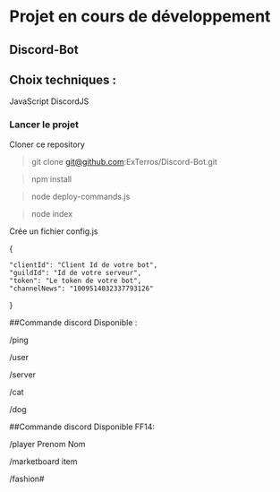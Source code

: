 # Projet en cours de développement
## Discord-Bot

## Choix techniques :
JavaScript
DiscordJS

### Lancer le projet
Cloner ce repository
> git clone git@github.com:ExTerros/Discord-Bot.git

> npm install

> node deploy-commands.js

> node index

Crée un fichier config.js

{

	"clientId": "Client Id de votre bot",
	"guildId": "Id de votre serveur",
	"token": "Le token de votre bot",
    "channelNews": "1009514032337793126"
}

##Commande discord Disponible :

/ping

/user

/server

/cat

/dog 

##Commande discord Disponible FF14:

/player Prenom	Nom

/marketboard item

/fashion#
